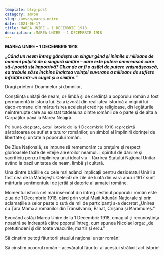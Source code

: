 ```yaml
---
template: blog-post
category: amvon
slug: /amvon/marea-unire
date: 2021-06-17
title: MAREA UNIRE – 1 DECEMBRIE 1918
description: :MAREA UNIRE – 1 DECEMBRIE 1918
---
```


**MAREA UNIRE – 1 DECEMBRIE 1918**

**_„Când un neam întreg gândeşte un singur gând şi inimile a milioane de oameni palpită de o singură simţire – oare este putere omenească care să-i poată sta împotrivă? Chiar de ar fi o astfel de putere vrăşmăşească, ea trebuie să se închine înaintea voinţei suverane a milioane de suflete înfrăţite într-un cuget şi o simţire.”_**

Dragi prieteni,
Doamnelor şi domnilor,

Conştiinţa unităţii de neam, de limbă şi de credinţă a poporului român a fost permanentă în istoria lui. Ea a izvorât din realitatea istorică a originii lui daco-romane, din mărturisirea aceleiaşi credinţe religioase, din legăturile neîntrerupte care au existat totdeauna dintre românii de o parte şi de alta a Carpaţilor până la Marea Neagră.

Pe bună dreptate, actul istoric de la 1 Decembrie 1918 reprezintă sărbătoarea de suflet a tuturor românilor, un simbol al împlinirii dorinţei de libertate şi unitate a poporului român.

De Ziua Naţională, se impune să rememorăm cu preţuire şi respect glorioasele fapte de vitejie ale eroilor neamului, spiritul de dăruire şi sacrificiu pentru împlinirea unui ideal viu – făurirea Statului Naţional Unitar având la bază unitatea de neam, limbă şi cultură.

Una dintre bătăliile cu cele mai adânci implicaţii pentru dezideratul Unirii a fost cea de la Mărăşeşti. Cele 50 de zile de luptă din vara anului 1917 sunt mărturia sentimentului de jertfă şi datorie al armatei române.

Momentul istoric cel mai însemnat din întreg destinul poporului român este ziua de 1 Decembrie 1918, când prin votul Marii Adunări Naţionale şi prin aclamaţiile a celor peste o sută de mii de participanţi s-a decretat „Unirea cu Ţara Mamă a românilor din Transilvania, Banat, Crişana şi Maramureş.”

Evocând astăzi Marea Unire de la 1 Decembrie 1918, omagiul şi recunoştinţa noastră se îndreaptă către poporul întreg, cum spunea Nicolae Iorga: „de pretutindeni şi din toate veacurile, martir şi erou.”

Să cinstim pe toţi făuritorii statului naţional unitar român!

Să cinstim poporul român – adevăratul făuritor al acestui strălucit act istoric!
